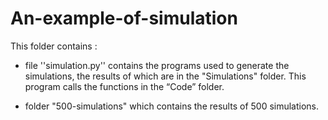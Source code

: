 # An-example-of-simulation

This folder contains :


- file ''simulation.py'' contains the programs used to generate the simulations, the results of which are in the "Simulations" folder.
This program calls the functions in the “Code” folder. 

- folder "500-simulations" which contains the results of 500 simulations. 
